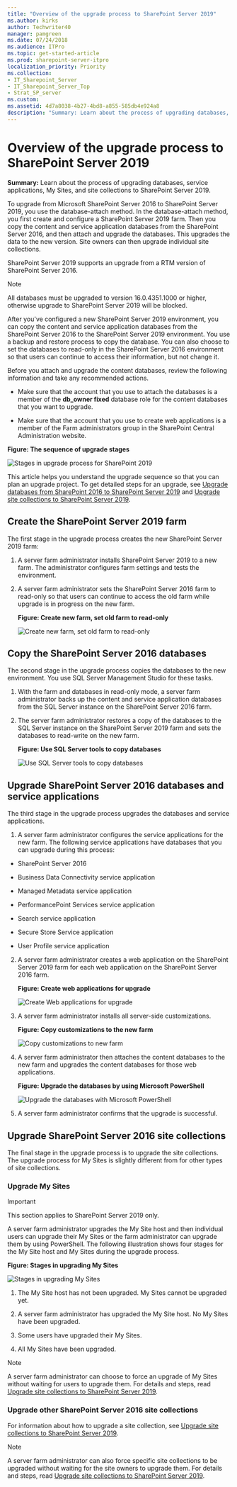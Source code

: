 ```yaml
---
title: "Overview of the upgrade process to SharePoint Server 2019"
ms.author: kirks
author: Techwriter40
manager: pamgreen
ms.date: 07/24/2018
ms.audience: ITPro
ms.topic: get-started-article
ms.prod: sharepoint-server-itpro
localization_priority: Priority
ms.collection:
- IT_Sharepoint_Server
- IT_Sharepoint_Server_Top
- Strat_SP_server
ms.custom: 
ms.assetid: 4d7a8038-4b27-4bd8-a855-585db4e924a8
description: "Summary: Learn about the process of upgrading databases, service applications, My Sites, and site collections to SharePoint Server 2019."
---
```


# Overview of the upgrade process to SharePoint Server 2019

 **Summary:** Learn about the process of upgrading databases, service applications, My Sites, and site collections to SharePoint Server 2019. 
  
To upgrade from Microsoft SharePoint Server 2016 to SharePoint Server 2019, you use the database-attach method. In the database-attach method, you first create and configure a SharePoint Server 2019 farm. Then you copy the content and service application databases from the SharePoint Server 2016, and then attach and upgrade the databases. This upgrades the data to the new version. Site owners can then upgrade individual site collections.
  
SharePoint Server 2019 supports an upgrade from a RTM version of SharePoint Server 2016.
  
> [!NOTE]
>  All databases must be upgraded to version 16.0.4351.1000 or higher, otherwise upgrade to SharePoint Server 2019 will be blocked. 
  
After you've configured a new SharePoint Server 2019 environment, you can copy the content and service application databases from the SharePoint Server 2016 to the SharePoint Server 2019 environment. You use a backup and restore process to copy the database. You can also choose to set the databases to read-only in the SharePoint Server 2016 environment so that users can continue to access their information, but not change it.
  
 

Before you attach and upgrade the content databases, review the following information and take any recommended actions.
  
- Make sure that the account that you use to attach the databases is a member of the **db_owner fixed** database role for the content databases that you want to upgrade. 
    
- Make sure that the account that you use to create web applications is a member of the Farm administrators group in the SharePoint Central Administration website.
    
**Figure: The sequence of upgrade stages**

![Stages in upgrade process for SharePoint 2019](../media/SP2019UpgradeStages.png)
  
This article helps you understand the upgrade sequence so that you can plan an upgrade project. To get detailed steps for an upgrade, see [Upgrade databases from SharePoint 2016 to SharePoint Server 2019](upgrade-databases.md) and [Upgrade site collections to SharePoint Server 2019](upgrade-site-collections_2019.md).
  
## Create the SharePoint Server 2019 farm
<a name="CreateFarm"> </a>

The first stage in the upgrade process creates the new SharePoint Server 2019 farm:
  
1. A server farm administrator installs SharePoint Server 2019 to a new farm. The administrator configures farm settings and tests the environment.
    
2. A server farm administrator sets the SharePoint Server 2016 farm to read-only so that users can continue to access the old farm while upgrade is in progress on the new farm.
    
   **Figure: Create new farm, set old farm to read-only**

     ![Create new farm, set old farm to read-only](../media/CreateFarmSP2019.png)
  
## Copy the SharePoint Server 2016 databases
<a name="CopyDatabases"> </a>

The second stage in the upgrade process copies the databases to the new environment. You use SQL Server Management Studio for these tasks.
  
1. With the farm and databases in read-only mode, a server farm administrator backs up the content and service application databases from the SQL Server instance on the SharePoint Server 2016 farm.
    
2. The server farm administrator restores a copy of the databases to the SQL Server instance on the SharePoint Server 2019 farm and sets the databases to read-write on the new farm.
    
   **Figure: Use SQL Server tools to copy databases**

     ![Use SQL Server tools to copy databases](../media/CopyDatabases_SP2019.png)
  
## Upgrade SharePoint Server 2016 databases and service applications
<a name="Databases"> </a>

The third stage in the upgrade process upgrades the databases and service applications.
  
1. A server farm administrator configures the service applications for the new farm. The following service applications have databases that you can upgrade during this process:
    
  - SharePoint Server 2016
    
  - Business Data Connectivity service application
    
  - Managed Metadata service application
    
  - PerformancePoint Services service application
    
  - Search service application
    
  - Secure Store Service application
    
  - User Profile service application
    
2. A server farm administrator creates a web application on the SharePoint Server 2019 farm for each web application on the SharePoint Server 2016 farm.
    
   **Figure: Create web applications for upgrade**

     ![Create Web applications for upgrade](../media/CreateWebApplications_SP2019.png)
  
3. A server farm administrator installs all server-side customizations.
    
   **Figure: Copy customizations to the new farm**

     ![Copy customizations to new farm](../media/InstallCustomizations_SP2019.png)
  
4. A server farm administrator then attaches the content databases to the new farm and upgrades the content databases for those web applications.
    
   **Figure: Upgrade the databases by using Microsoft PowerShell**

     ![Upgrade the databases with Microsoft PowerShell](../media/UpgradeContentDatabases_SP2019.png)
  
5. A server farm administrator confirms that the upgrade is successful.
    
## Upgrade SharePoint Server 2016 site collections
<a name="UpgradeSites"> </a>

The final stage in the upgrade process is to upgrade the site collections. The upgrade process for My Sites is slightly different from for other types of site collections. 
  
### Upgrade My Sites
<a name="MySites"> </a>

> [!IMPORTANT]
> This section applies to SharePoint Server 2019 only. 
  
A server farm administrator upgrades the My Site host and then individual users can upgrade their My Sites or the farm administrator can upgrade them by using PowerShell. The following illustration shows four stages for the My Site host and My Sites during the upgrade process.
  
**Figure: Stages in upgrading My Sites**

![Stages in upgrading My Sites](../media/SP15Upgrade_MySiteUpgradeStages.png)
  
1. The My Site host has not been upgraded. My Sites cannot be upgraded yet.
    
2. A server farm administrator has upgraded the My Site host. No My Sites have been upgraded.
    
3. Some users have upgraded their My Sites.
    
4. All My Sites have been upgraded.
    
> [!NOTE]
> A server farm administrator can choose to force an upgrade of My Sites without waiting for users to upgrade them. For details and steps, read [Upgrade site collections to SharePoint Server 2019](upgrade-site-collections_2019.md). 
  
### Upgrade other SharePoint Server 2016 site collections
<a name="SiteCollections"> </a>

For information about how to upgrade a site collection, see [Upgrade site collections to SharePoint Server 2019](upgrade-site-collections_2019.md).
  
> [!NOTE]
> A server farm administrator can also force specific site collections to be upgraded without waiting for the site owners to upgrade them. For details and steps, read [Upgrade site collections to SharePoint Server 2019](upgrade-site-collections_2019.md). 
  


